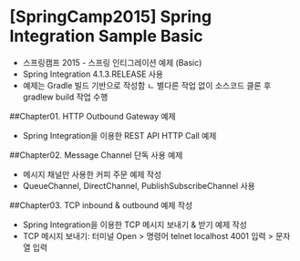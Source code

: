 # [SpringCamp2015] Spring Integration Sample Basic
- 스프링캠프 2015 - 스프링 인티그레이션 예제 (Basic)
- Spring Integration 4.1.3.RELEASE 사용
- 예제는 Gradle 빌드 기반으로 작성함
 ㄴ 별다른 작업 없이 소스코드 클론 후 gradlew build 작업 수행

##Chapter01. HTTP Outbound Gateway 예제
- Spring Integration을 이용한 REST API HTTP Call 예제

##Chapter02. Message Channel 단독 사용 예제
- 메시지 채널만 사용한 커피 주문 예제 작성
- QueueChannel, DirectChannel, PublishSubscribeChannel 사용

##Chapter03. TCP inbound & outbound 예제 작성
- Spring Integration을 이용한 TCP 메시지 보내기 & 받기 예제 작성
- TCP 메시지 보내기: 터미널 Open > 명령어 telnet localhost 4001 입력 > 문자열 입력
